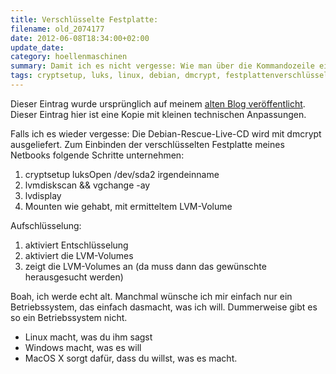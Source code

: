 ```yaml
---
title: Verschlüsselte Festplatte:
filename: old_2074177
date: 2012-06-08T18:34:00+02:00
update_date:
category: hoellenmaschinen
summary: Damit ich es nicht vergesse: Wie man über die Kommandozeile eine verschlüsselte Festplatte mounted.
tags: cryptsetup, luks, linux, debian, dmcrypt, festplattenverschlüsselung
---
```

Dieser Eintrag wurde ursprünglich auf meinem [alten Blog veröffentlicht](https://stu.blogger.de/stories/2074177/). Dieser Eintrag hier ist eine Kopie mit kleinen technischen Anpassungen.

Falls ich es wieder vergesse: Die Debian-Rescue-Live-CD wird mit dmcrypt ausgeliefert.
Zum Einbinden der verschlüsselten Festplatte meines Netbooks folgende Schritte unternehmen:

1. cryptsetup luksOpen /dev/sda2 irgendeinname
2. lvmdiskscan && vgchange -ay
3. lvdisplay
4. Mounten wie gehabt, mit ermitteltem LVM-Volume

Aufschlüsselung:
1. aktiviert Entschlüsselung
2. aktiviert die LVM-Volumes
3. zeigt die LVM-Volumes an (da muss dann das gewünschte herausgesucht werden)

Boah, ich werde echt alt. Manchmal wünsche ich mir einfach nur ein Betriebssystem, das einfach dasmacht, was ich will. Dummerweise gibt es so ein Betriebssystem nicht.
- Linux macht, was du ihm sagst
- Windows macht, was es will
- MacOS X sorgt dafür, dass du willst, was es macht.
